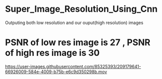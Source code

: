 # Super_Image_Resolution_Using_Cnn



Outputing both low resolution and our ouput(high resolution) images

# PSNR of low res image is 27 , PSNR of high res image is 30






https://user-images.githubusercontent.com/85325393/209179641-66926009-584e-4009-b75b-e6c9d350298b.mov

